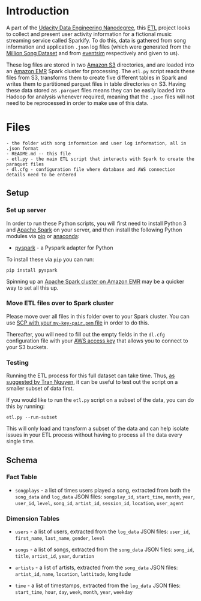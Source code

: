 # Introduction

A part of the [Udacity Data Engineering Nanodegree](https://www.udacity.com/course/data-engineer-nanodegree--nd027), this [ETL](https://en.wikipedia.org/wiki/Extract,_transform,_load) project looks to collect and present user activity information for a fictional music streaming service called Sparkify. To do this, data is gathered from song information and application `.json` log files (which were generated from the [Million Song Dataset](http://millionsongdataset.com/) and from [eventsim](https://github.com/Interana/eventsim) respectively and given to us).

These log files are stored in two [Amazon S3](https://aws.amazon.com/s3/) directories, and are loaded into an [Amazon EMR](https://aws.amazon.com/s3/) Spark cluster for processing. The `etl.py` script reads these files from S3, transforms them to create five different tables in Spark and writes them to partitioned parquet files in table directories on S3. Having these data stored as `.parquet` files means they can be easily loaded into Hadoop for analysis whenever required, meaning that the `.json` files will not need to be reprocessed in order to make use of this data.

# Files
```
- the folder with song information and user log information, all in .json format
- README.md -- this file
- etl.py - the main ETL script that interacts with Spark to create the paraquet files
- dl.cfg - configuration file where database and AWS connection details need to be entered
```

## Setup

### Set up server
In order to run these Python scripts, you will first need to install Python 3 and [Apache Spark](https://spark.apache.org/downloads.html) on your server, and then install the following Python modules via [pip](https://pypi.org/project/pip/) or [anaconda](https://www.anaconda.com/products/individual):

- [pyspark](https://pypi.org/project/pyspark/) - a Pyspark adapter for Python

To install these via `pip` you can run:

`pip install pyspark`

Spinning up an [Apache Spark cluster on Amazon EMR](https://docs.aws.amazon.com/emr/latest/ReleaseGuide/emr-spark.html) may be a quicker way to set all this up.

### Move ETL files over to Spark cluster
Please move over all files in this folder over to your Spark cluster. You can use [SCP with your `my-key-pair.pem` file](https://docs.aws.amazon.com/AWSEC2/latest/UserGuide/AccessingInstancesLinux.html) in order to do this.

Thereafter, you will need to fill out the empty fields in the `dl.cfg` configuration file with your [AWS access key](https://docs.aws.amazon.com/general/latest/gr/aws-sec-cred-types.html) that allows you to connect to your S3 buckets.

### Testing
Running the ETL process for this full dataset can take time. Thus, [as suggested by Tran Nguyen](https://towardsdatascience.com/some-issues-when-building-an-aws-data-lake-using-spark-and-how-to-deal-with-these-issues-529ce246ba59), it can be useful to test out the script on a smaller subset of data first.

 If you would like to run the `etl.py` script on a subset of the data, you can do this by running:

`etl.py --run-subset`

This will only load and transform a subset of the data and can help isolate issues in your ETL process without having to process all the data every single time.

## Schema

### Fact Table
- `songplays` - a list of times users played a song, extracted from both the `song_data` and `log_data` JSON files: `songplay_id`, `start_time`, `month`, `year`, `user_id`, `level`, `song_id`, `artist_id`, `session_id`, `location`, `user_agent`

### Dimension Tables
- `users` - a list of users, extracted from the `log_data` JSON files: `user_id`, `first_name`, `last_name`, `gender`, `level`

- `songs` - a list of songs, extracted from the `song_data` JSON files: `song_id`, `title`, `artist_id`, `year`, `duration`

- `artists` - a list of artists, extracted from the `song_data` JSON files: `artist_id`, `name`, `location`, `lattitude`, longitude

- `time` - a list of timestamps, extracted from the `log_data` JSON files: `start_time`, `hour`, `day`, `week`, `month`, `year`, `weekday`